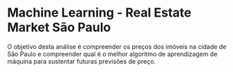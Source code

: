 # Machine Learning - Real Estate Market São Paulo

O objetivo desta análise é compreender os preços dos imóveis na cidade de São Paulo e compreender qual é o melhor algoritmo de aprendizagem de máquina para sustentar futuras previsões de preço.
